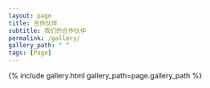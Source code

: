 ```yaml
---
layout: page
title: 合作伙伴
subtitle: 我们的合作伙伴
permalink: /gallery/
gallery_path: " "
tags: [Page]
---
```



{% include gallery.html gallery_path=page.gallery_path %}
